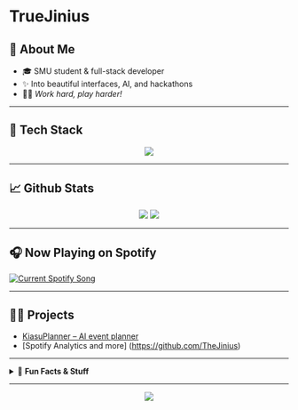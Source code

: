 # TrueJinius

## 👋 About Me

- 🎓 SMU student & full-stack developer
- ✨ Into beautiful interfaces, AI, and hackathons
- 🏄‍♂️ *Work hard, play harder!*

---

## 🚀 Tech Stack

<p align="center">
  <img src="https://skillicons.dev/icons?i=js,ts,react,nextjs,python,fastapi,docker,aws,tailwind,mui,postgres" />
</p>

---

## 📈 Github Stats

<p align="center">
  <img src="https://github-readme-stats.vercel.app/api?username=TheJinius&show_icons=true&hide_border=true&title_color=2EC4B6&icon_color=232946&text_color=232946&bg_color=ffffff"/>
  <img src="https://github-readme-stats.vercel.app/api/top-langs/?username=TheJinius&layout=compact&title_color=FF6B6B&text_color=232946&bg_color=ffffff"/>
</p>

---

## 🎧 Now Playing on Spotify

<a href="https://TrueJinius.pythonanywhere.com/link">
  <img
    src="https://TrueJinius.pythonanywhere.com"
    alt="Current Spotify Song"
  />
</a>

---

## 🧑‍💻 Projects

- [KiasuPlanner – AI event planner](https://github.com/itsnotkx/HEAP2025)
- [Spotify Analytics and more] (https://github.com/TheJinius)


---

<details>
  <summary>📝 <b>Fun Facts & Stuff</b></summary>
  <ul>
    <li>💡 I love hackathons with cool ideas & design polish.</li>
    <li>🛠️ I'm a fan of building tools for productivity, fun, and impact.</li>
    <li>🎵 Vibecoder.</li>
  </ul>
</details>

---

<p align="center">
  <img src="https://capsule-render.vercel.app/api?type=waving&height=60&color=FF6B6B&section=footer"/>
</p>
